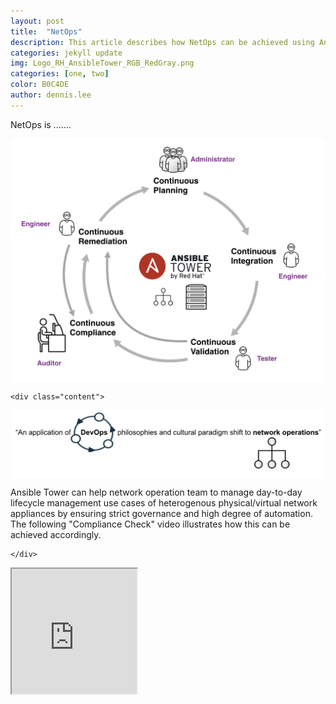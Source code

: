 ```yaml
---
layout: post
title:  "NetOps"
description: This article describes how NetOps can be achieved using Ansible Tower.  
categories: jekyll update
img: Logo_RH_AnsibleTower_RGB_RedGray.png
categories: [one, two]
color: B0C4DE
author: dennis.lee
---
```


<div class="page-container2">

NetOps is .......

<img align="middle" src="/images/netops_lifecycle.png">
    
    <div class="content">
<img align="middle" src="/images/netops-devops.png">

Ansible Tower can help network operation team to manage day-to-day lifecycle management use cases of heterogenous physical/virtual network appliances by ensuring strict governance and high degree of automation. 
The following "Compliance Check" video illustrates how this can be achieved accordingly.


    </div>
    
    
</div>



<iframe width="200" height="200" src="https://drive.google.com/file/d/11U8llAzP6A_tbS8VOZ2YC-YTE4_MbpJx/preview"></iframe>


